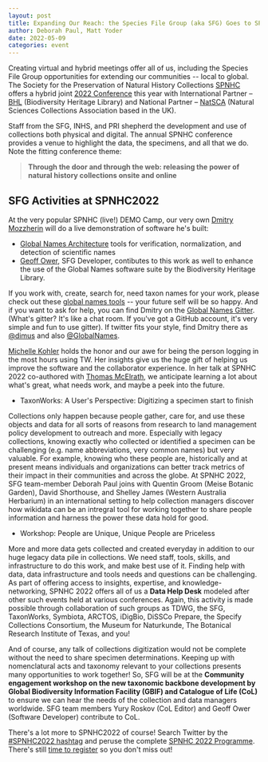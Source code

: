 ```yaml
---
layout: post
title: Expanding Our Reach: the Species File Group (aka SFG) Goes to SPNHC 2022
author: Deborah Paul, Matt Yoder
date: 2022-05-09
categories: event
---
```


Creating virtual and hybrid meetings offer all of us, including the Species File Group opportunities for extending our communities -- local to global. The Society for the Preservation of Natural History Collections [SPNHC](www.spnhc.org) offers a hybrid joint [2022 Conference](https://spnhc2022.com/) this year with International Partner – [BHL](https://www.biodiversitylibrary.org/) (Biodiversity Heritage Library) and National Partner – [NatSCA](https://natsca.org/) (Natural Sciences Collections Association based in the UK).

Staff from the SFG, INHS, and PRI shepherd the development and use of collections both physical and digital. The annual SPNHC conference provides a venue to highlight the data, the specimens, and all that we do. Note the fitting conference theme:

> **Through the door and through the web: releasing the power of natural history collections onsite and online** 

## SFG Activities at SPNHC2022 

At the very popular SPNHC (live!) DEMO Camp, our very own [Dmitry Mozzherin](https://orcid.org/0000-0003-1593-1417) will do a live demonstration of software he's built:
- [Global Names Architecture](https://globalnames.org/) tools for verification, normalization, and detection of scientific names
- [Geoff Ower](https://orcid.org/0000-0002-9770-2345), SFG Developer, contibutes to this work as well to enhance the use of the Global Names software suite by the Biodiversity Heritage Library. 

If you work with, create, search for, need taxon names for your work, please check out these [global names tools](https://globalnames.org/) -- your future self will be so happy. And if you want to ask for help, you can find Dmitry on the [Global Names Gitter](https://gitter.im/GlobalNamesArchitecture/GlobalNames). (What's gitter? It's like a chat room. If you've got a GitHub account, it's very simple and fun to use gitter). If twitter fits your style, find Dmitry there as [@dimus](https://twitter.com/dimus) and also [@GlobalNames](@GlobalNames).

[Michelle Kohler](https://orcid.org/0000-0001-7185-4511) holds the honor and our awe for being the person logging in the most hours using TW. Her insights give us the huge gift of helping us improve the software and the collaborator experience. In her talk at SPNHC 2022 co-authored with [Thomas McElrath](https://orcid.org/0000-0003-0390-4227), we anticipate learning a lot about what's great, what needs work, and maybe a peek into the future.

- TaxonWorks: A User's Perspective: Digitizing a specimen start to finish

Collections only happen because people gather, care for, and use these objects and data for all sorts of reasons from research to land management policy development to outreach and more. Especially with legacy collections, knowing exactly who collected or identified a specimen can be challenging (e.g. name abbreviations, very common names) but very valuable. For example, knowing who these people are, historically and at present means individuals and organizations can better track metrics of their impact in their communities and across the globe. At SPNHC 2022, SFG team-member Deborah Paul joins with Quentin Groom (Meise Botanic Garden), David Shorthouse, and Shelley James (Western Australia Herbarium) in an international setting to help collection managers discover how wikidata can be an intregral tool for working together to share people information and harness the power these data hold for good.

- Workshop: People are Unique, Unique People are Priceless

More and more data gets collected and created everyday in addition to our huge legacy data pile in collections. We need staff, tools, skills, and infrastructure to do this work, and make best use of it. Finding help with data, data infrastructure and tools needs and questions can be challenging. As part of offering access to insights, expertise, and knowledge-networking, SPNHC 2022 offers all of us a **Data Help Desk** modeled after other such events held at various conferences. Again, this activity is made possible through collaboration of such groups as TDWG, the SFG, TaxonWorks, Symbiota, ARCTOS, iDigBio, DiSSCo Prepare, the Specify Collections Consortium, the Museum for Naturkunde, The Botanical Research Institute of Texas, and you!

And of course, any talk of collections digitization would not be complete without the need to share specimen determinations. Keeping up with nomenclatural acts and taxonomy relevant to your collections presents many opportunities to work together! So, SFG will be at the **Community engagement workshop on the new taxonomic backbone development by Global Biodiversity Information Facility (GBIF) and Catalogue of Life (CoL)** to ensure we can hear the needs of the collection and data managers worldwide. SFG team members Yury Roskov (CoL Editor) and Geoff Ower (Software Developer) contribute to CoL. 

There's a lot more to SPNHC2022 of course! Search Twitter by the [#SPNHC2022 hashtag](https://twitter.com/search?q=%23spnhc2022&src=hashtag_click) and peruse the complete [SPNHC 2022 Programme](https://az659834.vo.msecnd.net/eventsairwesteuprod/production-inconference-public/b6155d79fe314c1d9179a30b3aa3e308). There's still [time to register](https://spnhc2022.com/registration/) so you don't miss out! 